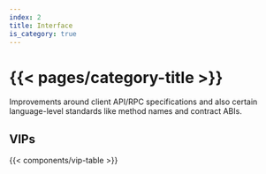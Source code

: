 ```yaml
---
index: 2
title: Interface
is_category: true
---
```


# {{< pages/category-title >}}

Improvements around client API/RPC specifications and also certain language-level standards like method names and contract ABIs.

## VIPs

{{< components/vip-table >}}
